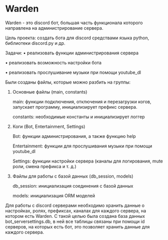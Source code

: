 Warden
=========================================================
Warden - это discord бот, большая часть функционала которого направлена на администрирование сервера.

Цель проекта: создать бота для discord средствами языка python, библиотеки discord.py и др.

Задачи:
•	реализовать функции администрирования сервера 

•	реализовать возможность настройки бота 

•	реализовать прослушивание музыки при помощи youtube_dl


Были созданы файлы, которые можно разбить на группы:
1. Основные файлы (main, constants)

	main: функции подключения, отключения и перезагрузки 	когов, 	запускает программу, инициализирует префикс сервера.
	
	constants: необходимые константы и инициализирует логгер

2. Коги (Bot, Entertainment, Settings)

	Bot: функции администрирования, а также функцию help
	
	Entertainment: функции для прослушивания музыки при помощи youtube_dl
	
	Settings: функции настройки сервера (каналы для логирования, mute 	роли, смена префикса и т. д.)

3. Файлы для работы с базой данных (db_session, models)

	db_session: инициализация соединения с базой данных
	
	models: инициализация ORM моделей
  
Для работы с discord серверами необходимо хранить данные о настройках, ролях, префиксах, каналах для каждого сервера, на котором есть Warden. С такой целью была создана база данных bot_serversettings.db, в ней все таблицы связаны при помощи id серверов, на которых есть бот, это позволяет хранить данные для каждого сервера. 
